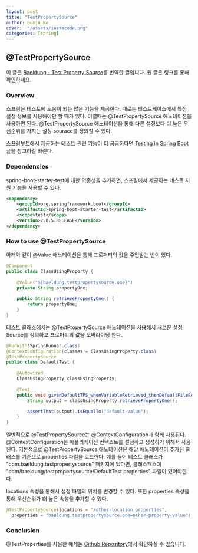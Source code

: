 ```yaml
---
layout: post
title: "TestPropertySource" 
author: Gunju Ko
cover:  "/assets/instacode.png" 
categories: [spring]
---
```


## @TestPropertySource

이 글은 [Baeldung - Test Property Source](https://www.baeldung.com/spring-test-property-source)를 번역한 글입니다. 원 글은 링크를 통해 확인하세요.

### Overview

스프링은 테스트에 도움이 되는 많은 기능을 제공한다. 때로는 테스트케이스에서 특정 설정 정보를 사용해야만 할 때가 있다. 이럴때는 @TestPropertySource 애노테이션을 사용하면 된다. @TestPropertySource 애노테이션을 통해 다른 설정보다 더 높은 우선순위를 가지는 설정 sourace를 정의할 수 있다. 

스프링부트에서 제공하는 테스트 관련 기능이 더 궁금하다면 [Testing in Spring Boot](https://www.baeldung.com/spring-boot-testing) 글을 참고하길 바란다.

### Dependencies

spring-boot-starter-test에 대한 의존성을 추가하면, 스프링에서 제공하는 테스트 지원 기능을 사용할 수 있다.

``` xml
<dependency>
    <groupId>org.springframework.boot</groupId>
    <artifactId>spring-boot-starter-test</artifactId>
    <scope>test</scope>
    <version>2.0.5.RELEASE</version>
</dependency>
```

### How to use @TestPropertySource

아래와 같이 @Value 애노테이션을 통해 프로퍼티의 값을 주입받는 빈이 있다.

``` java
@Component
public class ClassUsingProperty {
     
    @Value("${baeldung.testpropertysource.one}")
    private String propertyOne;
     
    public String retrievePropertyOne() {
        return propertyOne;
    }
}
```

테스트 클래스에서는 @TestPropertySource 애노테이션을 사용해서 새로운 설정 Source를 정의하고 프로퍼티의 값을 오버라이딩 한다.

``` java
@RunWith(SpringRunner.class)
@ContextConfiguration(classes = ClassUsingProperty.class)
@TestPropertySource
public class DefaultTest {
 
    @Autowired
    ClassUsingProperty classUsingProperty;
 
    @Test
    public void givenDefaultTPS_whenVariableRetrieved_thenDefaultFileReturned() {
        String output = classUsingProperty.retrievePropertyOne();
 
        assertThat(output).isEqualTo("default-value");
    }
}
```

일반적으로 @TestPropertySource는 @ContextConfiguration과 함께 사용된다. @ContextConfiguration는 애플리케이션 컨텍스트를 설정하고 생성하기 위해서 사용된다. 기본적으로 @TestPropertySource 애노테이션은 해당 애노테이션이 추가된 클래스를 기준으로 properties 파일을 로드한다. 예를 들어 테스트 클래스가 "com.baeldung.testpropertysource" 패키지에 있다면, 클래스패스에 "com/baeldung/testpropertysource/DefaultTest.properties" 파일이 있어야한다. 

locations 속성을 통해서 설정 파일의 위치를 변경할 수 있다. 또한 properties 속성을 통해 우선순위가 더 높은 속성을 추가할 수 있다.

``` java
@TestPropertySource(locations = "/other-location.properties",
  properties = "baeldung.testpropertysource.one=other-property-value")
```

### Conclusion

@TestProperties를 사용한 예제는 [Github Repository](https://github.com/eugenp/tutorials/tree/master/testing-modules/spring-testing)에서 확인하실 수 있습니다.

